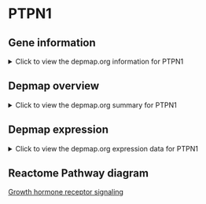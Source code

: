 <h1>PTPN1</h1>

<h2>Gene information</h2>
<details>
  <summary>Click to view the depmap.org information for PTPN1</summary>
  <iframe src="https://depmap.org/portal/gene/PTPN1?tab=about" style="border:none;width:100%;height:800px"></iframe>
</details>

<h2>Depmap overview</h2>
<details>
  <summary>Click to view the depmap.org summary for PTPN1</summary>
  <iframe src="https://depmap.org/portal/gene/PTPN1?tab=overview" style="border:none;width:100%;height:800px"></iframe>
</details>

<h2>Depmap expression</h2>
<details>
  <summary>Click to view the depmap.org expression data for PTPN1</summary>
  <iframe src="https://depmap.org/portal/gene/PTPN1?tab=characterization" style="border:none;width:100%;height:800px"></iframe>
</details>



<h2>Reactome Pathway diagram</h2>
<a href="https://reactome.org/PathwayBrowser/#/R-HSA-982772" target="_BLANK">Growth hormone receptor signaling</a>



